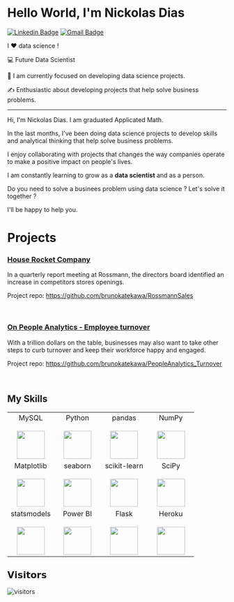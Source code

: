 # Hello World, I'm Nickolas Dias

 [![Linkedin Badge](https://img.shields.io/badge/-nickolasdias-blue?style=flat-square&logo=Linkedin&logoColor=white&link=https://www.linkedin.com/in/nickolasdias/)](https://www.linkedin.com/in/nickolas-leit%C3%A3o-dias-691544193/) [![Gmail Badge](https://img.shields.io/badge/-nickolas.leitao@gmail.com-c14438?style=flat-square&logo=Gmail&logoColor=white&link=mailto:nickolas.leitao@gmail.com)](mailto:nickolas.leitao@gmail.com)


I ❤️ data science !

:computer: Future Data Scientist 

:vulcan_salute: I am currently focused on developing data science projects.

:writing_hand: Enthusiastic about developing projects that help solve business problems.

---

Hi, I'm Nickolas Dias. I am graduated Applicated Math.

In the last months, I've been doing data science projects to develop skills and analytical thinking that help solve business problems.

I enjoy collaborating with projects that changes the way companies operate to make a positive impact on people's lives.

I am constantly learning to grow as a **data scientist** and as a person.

Do you need to solve a businees problem using data science ? Let's solve it together ?

I'll be happy to help you.

# Projects

### [House Rocket Company](https://github.com/nickolasdias/houserocketcompany)

In a quarterly report meeting at Rossmann, the directors board identified an increase in competitors stores openings.

Project repo: https://github.com/brunokatekawa/RossmannSales

<br>

### [On People Analytics - Employee turnover](https://github.com/brunokatekawa/PeopleAnalytics_Turnover)

With a trillion dollars on the table, businesses may also want to take other steps to curb turnover and keep their workforce happy and engaged.

Project repo: https://github.com/brunokatekawa/PeopleAnalytics_Turnover

<br>


## My Skills

<table>
  <tbody>
    <tr valign="top">
      <td width="25%" align="center">
        <span>MySQL</span><br><br>
        <img height="64px" src="https://cdn.svgporn.com/logos/mysql.svg">
      </td>
      <td width="25%" align="center">
        <span>Python</span><br><br>
        <img height="64px" src="https://cdn.svgporn.com/logos/python.svg">
      </td>
      <td width="25%" align="center">
        <span>pandas</span><br><br>
        <img height="64px" src="https://pandas.pydata.org/static/img/pandas.svg">
      </td>
      <td width="25%" align="center">
        <span>NumPy</span><br><br>
        <img height="64px" src="https://numpy.org/images/logos/numpy.svg">
      </td>
    </tr>
    <tr valign="top">
      <td width="25%" align="center">
        <span>Matplotlib</span><br><br>
        <img height="64px" src="https://matplotlib.org/_images/sphx_glr_logos2_001.png">
      </td>
      <td width="25%" align="center">
        <span>seaborn</span><br><br>
        <img height="64px" src="https://seaborn.pydata.org/_static/logo-wide-lightbg.svg">
      </td>
      <td width="25%" align="center">
        <span>scikit-learn</span><br><br>
        <img height="64px" src="https://scikit-learn.org/stable/_images/scikit-learn-logo-notext.png">
      </td>
      <td width="25%" align="center">
        <span>SciPy</span><br><br>
        <img height="64px" src="https://bids.berkeley.edu/sites/default/files/styles/450x254/public/projects/scipy_logo_450x254.png?itok=kcdZBxrP">
      </td>
    <tr valign="top">
      <td width="25%" align="center">
        <span>statsmodels</span><br><br>
        <img height="64px" src="https://www.statsmodels.org/stable/_images/statsmodels-logo-v2.svg">
      </td>
      <td width="25%" align="center">
        <span>Power BI</span><br><br>
        <img height="64px" src="https://uploaddeimagens.com.br/images/002/851/738/full/powerbi_logo.png?1598489763">
      </td>
      <td width="25%" align="center">
        <span>Flask</span><br><br>
        <img height="64px" src="https://flask.palletsprojects.com/en/1.1.x/_images/flask-logo.png">
      </td>
      <td width="25%" align="center">
        <span>Heroku</span><br><br>
        <img height="64px" src="https://blog.4linux.com.br/wp-content/uploads/2018/01/Heroku.png">
      </td>
    </tr>
  </tbody>
</table>

## 𝗩𝗶𝘀𝗶𝘁𝗼𝗿𝘀

![visitors](https://visitor-badge.glitch.me/badge?page_id=nickolasdias.nickolasdias)
